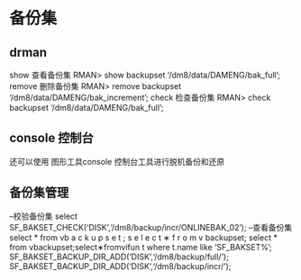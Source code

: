# 备份集
## drman
show 查看备份集
RMAN> show backupset ‘/dm8/data/DAMENG/bak_full’;
remove 删除备份集
RMAN> remove backupset ‘/dm8/data/DAMENG/bak_increment’;
check 检查备份集
RMAN> check backupset ‘/dm8/data/DAMENG/bak_full’;
##  console 控制台
还可以使用 图形工具console 控制台工具进行脱机备份和还原

## 备份集管理
–校验备份集
select SF_BAKSET_CHECK(‘DISK’,‘/dm8/backup/incr/ONLINEBAK_02’);
–查看备份集
select * from vb a c k u p s e t ; s e l e c t ∗ f r o m v backupset; select * from vbackupset;select∗fromvifun t where t.name like ‘SF_BAKSET%’;
SF_BAKSET_BACKUP_DIR_ADD(‘DISK’,‘/dm8/backup/full/’);
SF_BAKSET_BACKUP_DIR_ADD(‘DISK’,‘/dm8/backup/incr/’);